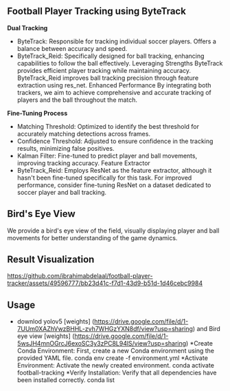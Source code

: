  ## Football Player Tracking using ByteTrack 
**Dual Tracking** 
* ByteTrack: 
Responsible for tracking individual soccer players. 
Offers a balance between accuracy and speed. 
* ByteTrack_Reid:
Specifically designed for ball tracking, enhancing capabilities to follow the ball effectively.
Leveraging Strengths
ByteTrack provides efficient player tracking while maintaining accuracy.
ByteTrack_Reid improves ball tracking precision through feature extraction using res_net.
Enhanced Performance
By integrating both trackers, we aim to achieve comprehensive and accurate tracking of players and the ball throughout the match.

**Fine-Tuning Process**
* Matching Threshold: Optimized to identify the best threshold for accurately matching detections across frames.
* Confidence Threshold: Adjusted to ensure confidence in the tracking results, minimizing false positives.
* Kalman Filter: Fine-tuned to predict player and ball movements, improving tracking accuracy.
Feature Extractor
* ByteTrack_Reid: Employs ResNet as the feature extractor, although it hasn't been fine-tuned specifically for this task.
  For improved performance, consider fine-tuning ResNet on a dataset dedicated to soccer player and ball tracking.
## Bird's Eye View
We provide a bird's eye view of the field, visually displaying player and ball movements for better understanding of the game dynamics.

## Result Visualization
https://github.com/ibrahimabdelaal/football-player-tracker/assets/49596777/bb23d41c-f7d1-43d9-b51d-1d46cebc9984

## Usage
* downlod yolov5 [weights] (https://drive.google.com/file/d/1-7UUm0XAZhVwzBHHL-zvh7WHGzYXN8df/view?usp=sharing)
  and Bird eye view  [weights] (https://drive.google.com/file/d/1-5wsJH4mnOGrcJ6exoSC3y3zPC8L94lS/view?usp=sharing)
*Create Conda Environment: First, create a new Conda environment using the provided YAML file.
    conda env create -f environment.yml
*Activate Environment: Activate the newly created environment.
    conda activate football-tracking
*Verify Installation: Verify that all dependencies have been installed correctly.
    conda list


